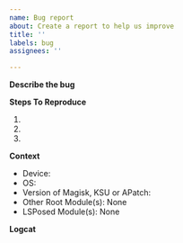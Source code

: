 ```yaml
---
name: Bug report
about: Create a report to help us improve
title: ''
labels: bug
assignees: ''

---
```


<!--- Before making a bug report, please make sure you're using the latest DEBUG build from here https://github.com/snake-4/Zygisk-Assistant/actions -->

**Describe the bug**
<!--- Type a clear and concise description of what the bug is below. -->

**Steps To Reproduce**
<!--- Type the steps to reproduce the bug below. -->
1. 
2. 
3. 

**Context**
<!--- Type the details of your device below. -->
 - Device: 
 - OS: 
 - Version of Magisk, KSU or APatch: 
 - Other Root Module(s): None
 - LSPosed Module(s): None

**Logcat**
<!--- If applicable, run `adb logcat > log.txt` on your PC and upload the `log.txt` here. -->
